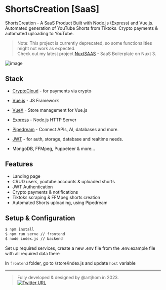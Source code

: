 # ShortsCreation [SaaS] 
ShortsCreation - A SaaS Product Built with Node.js (Express) and Vue.js. \
Automated generation of YouTube Shorts from Tiktoks. Crypto payments & automated uploading to YouTube.

> Note: This project is currently deprecated, so some functionalities might not work as expected. \
> Check out my latest project [NuxtSAAS](https://nuxtsaas.tech/) - SaaS Boilerplate on Nuxt 3.

![image](https://github.com/user-attachments/assets/7ce5c8d2-220a-4b13-b3c2-e0ce0edabeeb)
 

## Stack

- [CryptoCloud](https://cryptocloud.plus/en) - for payments via crypto

- [Vue.js](https://vuejs.org) - JS Framework

- [VueX](https://vuex.vuejs.org/) - Store management for Vue.js

- [Express](https://expressjs.com) - Node.js HTTP Server

- [Pipedream](https://pipedream.com/) - Connect APIs, AI, databases and more.

- [JWT](https://jwt.io/) - for auth, storage, database and realtime needs.

- MongoDB, FFMpeg, Puppeteer & more...

## Features

- Landing page
- CRUD users, youtube accounts & uploaded shorts
- JWT Authentication
- Crypto payments & notifications
- Tiktoks scraping & FFMpeg shorts creation
- Automated Shorts uploading, using Pipedream


## Setup & Configuration


```bash
$ npm install
$ npm run serve // frontend
$ node index.js // backend
```

Set up required services, create a new .env file from the .env.example file with all required data there

In `frontend` folder, go to /store/index.js and update `host` variable

---

> Fully developed & designed by @artjhom in 2023. \
> [![Twitter URL](https://img.shields.io/twitter/url.svg?label=Follow%20artjhom&style=social&url=https%3A%2F%2Ftwitter.com%2Fartjhom)](https://twitter.com/artjhom)
